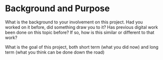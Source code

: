 # Background and Purpose

What is the background to your involvement on this project. Had you worked on it before, did something draw you to it? Has previous digital work been done on this topic before? If so, how is this similar or different to that work?

What is the goal of this project, both short term (what you did now) and long term (what you think can be done down the road)
